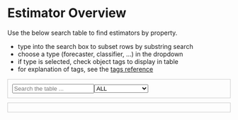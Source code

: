 <style>
.bd-article-container {
    max-width: 100em !important;
}

.bd-sidebar-secondary {
    display: none;
}

/* Container for search and dropdown */
.top-container {
    display: flex;
    justify-content: space-between;
    align-items: center;
    width: 100%;
    padding: 10px;
    border: 1px solid #ccc;
    margin-bottom: 10px;
    box-sizing: border-box;
}

/* Dropdown container styling */
#dropdownContainer {
    flex: 1;
}

/* Checkbox container styling */
#checkboxContainer {
    display: grid;
    grid-template-columns: repeat(3, 1fr); /* Three columns */
    gap: 10px;
    width: 100%;
    padding: 10px;
    border: 1px solid #ccc;
    margin-bottom: 10px;
    box-sizing: border-box;
}

#checkboxContainer input[type="checkbox"] {
    margin-right: 5px;
}

/* Prevent text breaks in the checkbox labels */
#checkboxContainer label {
    white-space: nowrap;
}

/* Table container styling */
.table-container {
    width: 100%;
    overflow-x: auto;
}

/* Table styling */
#tableContainer {
    float: left;
    table-layout: fixed;
    border-collapse: collapse;
    overflow-x: auto;
}

#tableContainer th, #tableContainer td {
    border: 2px solid #888;
    text-align: center;
    word-break: break-word;
    width: 15vw;
}

</style>

# Estimator Overview

Use the below search table to find estimators by property.

* type into the search box to subset rows by substring search
* choose a type (forecaster, classifier, ...) in the dropdown
* if type is selected, check object tags to display in table
* for explanation of tags, see the [tags reference](https://www.sktime.net/en/latest/api_reference/tags.html)


<div class="top-container">
    <input type="text" id="searchInput" placeholder="Search the table ..." />
    <div id="dropdownContainer">
        <select id="filterOptions">
            <option value="all" selected>ALL</option>
            <option value="aligner">Aligner</option>
            <option value="classifier">Classifier</option>
            <option value="clusterer">Clusterer</option>
            <option value="detector">Detector</option>
            <option value="transformer-pairwise-panel">Distance/Kernel</option>
            <option value="forecaster">Forecaster</option>
            <option value="metric">Metric</option>
            <option value="param_est">Param.Estimator</option>
            <option value="regressor">Regressor</option>
            <option value="splitter">Splitter</option>
            <option value="transformer">Transformer</option>
        </select>
    </div>
</div>

<div id="checkboxContainer"></div>


<div class="table-container">
    <!-- Table to render estimators overview -->
    <table id="tableContainer"></table>
</div>

<script>

document.addEventListener("DOMContentLoaded", function () {

    // Event listener for search
    const searchInput = document.getElementById("searchInput");
    searchInput.addEventListener("keyup", function () {
        let value = this.value.toLowerCase();
        let table = document.getElementById("tableContainer")
        let rows = table.getElementsByTagName("tr");

        for (var i = 1; i < rows.length; i++) {
            var rowText = rows[i].textContent.toLowerCase();
            rows[i].style.display = rowText.indexOf(value) > -1 ? "" : "none";
        }
        // TODO: move this logic into filterTable
    });

    // Event listener for filter change
    const filterOptions = document.getElementById("filterOptions");
    filterOptions.addEventListener("change", function(event) {
        filterTable();
    })

    // Event listener for checkbox change
    // const checkboxContainer = document.getElementById("searchInput");
    document.addEventListener("change", function(event) {
        const filter = document.getElementById("filterOptions").value;
        const target = event.target;
        if (target.type === "checkbox") {
            visibleTagsOfTypes[filter][target.id] = target.checked;
            console.log(filter)
            console.log(visibleTagsOfTypes[filter])
            filterTable();
        };
    })

    // Initialize the table based on URL hash
    function initTableFromURL() {
        const params = new URLSearchParams(window.location.hash.slice(1));
        const filter = params.get('filter');
        const tags = params.get('tags');

        if (filter) {
            document.getElementById("filterOptions").value = filter;
        }
        if (tags) {
            visibleTagsOfTypes[filter] = JSON.parse(tags);
        }
    }

    initTableFromURL();

    filterTable();

});

let visibleTagsOfTypes = {};

//// Main logic
function filterTable() {

    const filter = document.getElementById("filterOptions").value;
    const header = ["Class Name", "Estimator Type", "Dependencies", "Maintainers"];

    // Process and render one type of estimators
    if (filter != "all") {
        const cachedData = sessionStorage.getItem("jsonData");
        if (cachedData) {
            let dynamicHeader = ["Class Name"];
            const data = JSON.parse(cachedData);
            const filteredData = data.filter(row => row["Estimator Type"] === filter);
            const tags = visibleTagsOfTypes[filter]
            if (tags) {
                dynamicHeader.push(Object.keys(tags).filter(key => tags[key]));
                // dynamicHeader.push(...Object.keys(tags).filter(key => tags[key]));
            } else {
                visibleTagsOfTypes[filter] = {};
                Object.keys(filteredData[0].Tags).forEach(tag => {
                    visibleTagsOfTypes[filter][tag] = false;
                });
            }
            renderTable(filteredData, dynamicHeader);
        } else {

            fetchJsonData();
        }
    // Render all estimators
    } else {
        visibleTagsOfTypes[filter] = {}; // TODO: add tags to ALL table (need or not?)
        const table = document.getElementById("tableContainer");
        const contentTableAll = sessionStorage.getItem("contentTableAll");
        if (contentTableAll) {
            table.innerHTML = contentTableAll;
        } else {

            fetchTableAll();
        }
    }

    populateCheckboxes();

    // Update URL hash
    updateURL(filter, visibleTagsOfTypes[filter]);
    function updateURL(filter, tags) {
        const params = new URLSearchParams();
        params.set('filter', filter);
        if (tags) {
            params.set('tags', JSON.stringify(tags));
        }
        window.location.hash = params.toString();
    }
}

//// Fetching
// Fetch json database of estimators
function fetchJsonData() {
    return fetch("_static/estimator_overview_db.json")
        .then(response => response.json())
        .then(data => {
        sessionStorage.setItem("jsonData", JSON.stringify(data));
        filterTable()
        })
        .catch(error => console.error("Error:", error));
}

// Fetch pre-rendered html of "all" table
function fetchTableAll() {
    return fetch('_static/table_all.html')
        .then(response => {
            if (response.ok) {
                return response.text();
            }
            throw new Error('Failed to fetch the HTML content.');
        })
        .then(html => {
            sessionStorage.setItem("contentTableAll", html);
            filterTable();
        })
        // .catch(error => {
        //     console.error('Error:', error);
        //     document.getElementById('content-area').innerHTML = '<p>Error loading content.</p>';
        // });
}

//// Rendering
// Render table
function renderTable(data, header) {
    const table = document.getElementById("tableContainer");

    table.innerHTML = "";
    console.log(header);

    // Table header
    let headerRow = "<tr>";
    header.forEach((headerItem, index) => {
        if (Array.isArray(headerItem)) {
            // Handle the case where headerItem is a list (of Tags)
            headerItem.forEach(item => {
                // i.e capability:inverse_transform => capability<br>inverse_transform
                // TODO: better way?
                headerRow += `<th>${item.replace(/:/g, '<br>')}</th>`;
            });
        } else {
            headerRow += `<th>${headerItem}</th>`;
        }
    });
    headerRow += "</tr>";
    table.innerHTML += headerRow;

    // Table rows
    data.forEach(rowData => {
        let rowContent = "<tr>";
        header.forEach(headerItem => {
            if (Array.isArray(headerItem)) {
                // Handle the case where headerItem is a list (of Tags)
                headerItem.forEach(item => {
                    rowContent += `<td>${rowData.Tags[item]}</td>`;
                });
            } else {
                rowContent += `<td>${rowData[headerItem]}</td>`;
            }
        });
        rowContent += "</tr>";
        table.innerHTML += rowContent;
    });
}

// Populate the checkboxes
function populateCheckboxes() {

    const filter = document.getElementById("filterOptions").value;
    const tags = Object.entries(visibleTagsOfTypes[filter]);

    const checkboxContainer = document.getElementById("checkboxContainer");
    checkboxContainer.innerHTML = "Check to Show Tags:";

    for (const [key, value] of tags) {
        const checkbox = document.createElement("input");
        checkbox.type = "checkbox";
        checkbox.id = key;
        checkbox.name = key;
        checkbox.checked = value;

        const label = document.createElement("label");
        label.htmlFor = key;
        label.textContent = key;

        const checkboxWrapper = document.createElement("div");
        checkboxWrapper.appendChild(checkbox);
        checkboxWrapper.appendChild(label);

        checkboxContainer.appendChild(checkboxWrapper);
    }
}

function go2URL(primaryUrl, fallbackUrl, event) {
    event.preventDefault(); // Stop the link from navigating directly.
    fetch(primaryUrl)
        .then(response => {
            if (response.ok) {
                window.location.href = primaryUrl; // If primary URL is valid, go there.
            } else {
                window.location.href = fallbackUrl; // Otherwise, use the fallback URL.
            }
        })
        .catch(() => {
            window.location.href = fallbackUrl; // In case of any fetch error, use fallback.
        });
}

</script>

<!-- ```{include} estimator_overview_table.html
``` -->
